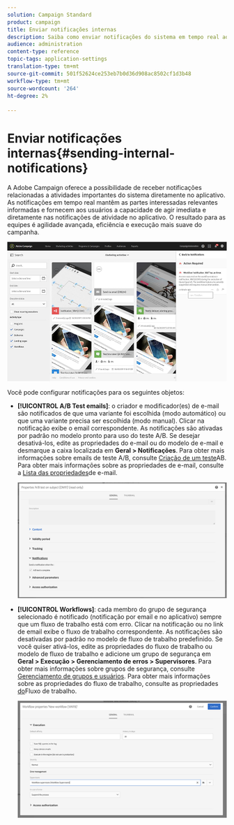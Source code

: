 ```yaml
---
solution: Campaign Standard
product: campaign
title: Enviar notificações internas
description: Saiba como enviar notificações do sistema em tempo real aos usuários do Adobe Campaign.
audience: administration
content-type: reference
topic-tags: application-settings
translation-type: tm+mt
source-git-commit: 501f52624ce253eb7b0d36d908ac8502cf1d3b48
workflow-type: tm+mt
source-wordcount: '264'
ht-degree: 2%

---
```



# Enviar notificações internas{#sending-internal-notifications}

A Adobe Campaign oferece a possibilidade de receber notificações relacionadas a atividades importantes do sistema diretamente no aplicativo. As notificações em tempo real mantêm as partes interessadas relevantes informadas e fornecem aos usuários a capacidade de agir imediata e diretamente nas notificações de atividade no aplicativo. O resultado para as equipes é agilidade avançada, eficiência e execução mais suave do campanha.

![](assets/pulse_3.png)

Você pode configurar notificações para os seguintes objetos:

* **[!UICONTROL A/B Test emails]**: o criador e modificador(es) de e-mail são notificados de que uma variante foi escolhida (modo automático) ou que uma variante precisa ser escolhida (modo manual). Clicar na notificação exibe o email correspondente. As notificações são ativadas por padrão no modelo pronto para uso do teste A/B. Se desejar desativá-los, edite as propriedades do e-mail ou do modelo de e-mail e desmarque a caixa localizada em **Geral > Notificações**. Para obter mais informações sobre emails de teste A/B, consulte [Criação de um teste](../../channels/using/designing-an-a-b-test-email.md)AB. Para obter mais informações sobre as propriedades de e-mail, consulte a [Lista das propriedades](../../administration/using/configuring-email-channel.md#list-of-email-properties)de e-mail.

   ![](assets/pulse_2.png)

* **[!UICONTROL Workflows]**: cada membro do grupo de segurança selecionado é notificado (notificação por email e no aplicativo) sempre que um fluxo de trabalho está com erro. Clicar na notificação ou no link de email exibe o fluxo de trabalho correspondente. As notificações são desativadas por padrão no modelo de fluxo de trabalho predefinido. Se você quiser ativá-los, edite as propriedades do fluxo de trabalho ou modelo de fluxo de trabalho e adicione um grupo de segurança em **Geral > Execução > Gerenciamento de erros > Supervisores**. Para obter mais informações sobre grupos de segurança, consulte [Gerenciamento de grupos e usuários](../../administration/using/managing-groups-and-users.md). Para obter mais informações sobre as propriedades do fluxo de trabalho, consulte as propriedades [do](../../automating/using/managing-execution-options.md)Fluxo de trabalho.

   ![](assets/pulse_1.png)
